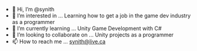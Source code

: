 - 👋 Hi, I’m @synith
- 👀 I’m interested in ... Learning how to get a job in the game dev industry as a programmer
- 🌱 I’m currently learning ... Unity Game Development with C#
- 💞️ I’m looking to collaborate on ... Unity projects as a programmer
- 📫 How to reach me ... synith@live.ca

<!---
synith/synith is a ✨ special ✨ repository because its `README.md` (this file) appears on your GitHub profile.
You can click the Preview link to take a look at your changes.
--->
